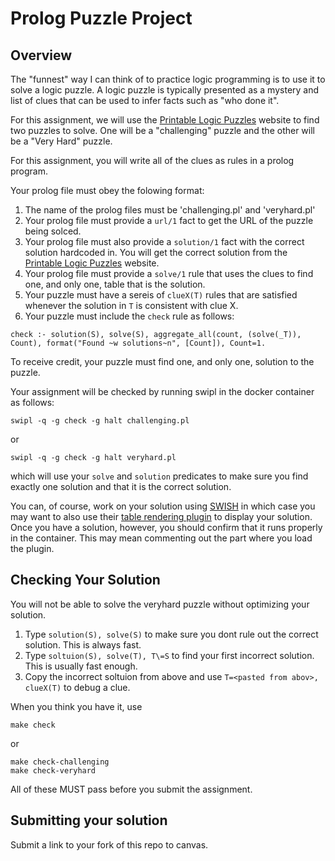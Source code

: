 # Prolog Puzzle Project

## Overview
The "funnest" way I can think of to practice logic programming is to use it to solve a logic puzzle. 
A logic puzzle is typically presented as a mystery and list of clues that can be used to infer facts such as "who done it". 

For this assignment, we will use the [Printable Logic Puzzles](https://www.printable-puzzles.com/printable-logic-puzzles.php) website to find two puzzles to solve. One will be a "challenging" puzzle and the other will be a "Very Hard" puzzle. 


For this assignment, you will write all of the clues as rules in a prolog program. 

Your prolog file must obey the folowing format:

1.  The name of the prolog files must be 'challenging.pl' and 'veryhard.pl' 
2.  Your prolog file must provide a `url/1` fact to get the URL of the puzzle being solced. 
3.  Your prolog file must also provide a `solution/1` fact with the correct solution hardcoded in. You will get the correct solution from the [Printable Logic Puzzles](https://www.printable-puzzles.com/printable-logic-puzzles.php) website.
4.  Your prolog file must provide a `solve/1` rule that uses the clues to find one, and only one, table that is the solution. 
5.  Your puzzle must have a sereis of `clueX(T)` rules that are satisfied whenever the solution in `T` is consistent with clue X.  
6.  Your puzzle must include the `check` rule as follows:
```
check :- solution(S), solve(S), aggregate_all(count, (solve(_T)), Count), format("Found ~w solutions~n", [Count]), Count=1. 
```


To receive credit, your puzzle must find one, and only one, solution to the puzzle. 

Your assignment will be checked by running swipl in the docker container as follows:

```
swipl -q -g check -g halt challenging.pl 
```
or 
```
swipl -q -g check -g halt veryhard.pl 
```

which will use your `solve` and `solution` predicates to make sure you find exactly one solution and that it is the correct solution. 

You can, of course, work on your solution using  [SWISH](https://swish.swi-prolog.org/) in which case you may want to also use their [table rendering plugin](https://swish.swi-prolog.org/example/render_table.swinb) to display your solution.  Once you have a solution, however, you should confirm that it runs properly in the container. This may mean commenting out the part where you load the plugin. 

## Checking Your Solution
You will not be able to solve the veryhard puzzle without optimizing your solution. 
1.   Type `solution(S), solve(S)` to make sure you dont rule out the correct solution. This is always fast. 
2.   Type `soltuion(S), solve(T), T\=S` to find your first incorrect solution. This is usually fast enough. 
3.   Copy the incorrect soltuion from above and use     `T=<pasted from abov>, clueX(T)` to debug a clue.  

When you think you have it, use

```
make check
```
or 
```
make check-challenging
make check-veryhard
```

All of these MUST pass before you submit the assignment. 

## Submitting your solution

Submit a link to your fork of this repo to canvas. 



